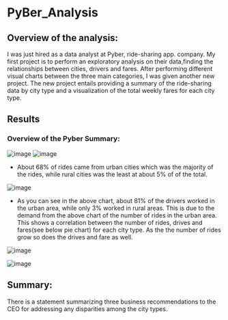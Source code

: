 # PyBer_Analysis
## Overview of the analysis: 
I was just hired as a data analyst at Pyber, ride-sharing app. company.  My first project is to perform an exploratory analysis on their data,finding the relationships between cities, drivers and fares. After performing different visual charts between the three main categories, I was given another new project.  The new project entails providing a summary of the ride-sharing data by city type and a visualization of the total weekly fares for each city type. 

## Results
### Overview of the Pyber Summary: 
![image](https://user-images.githubusercontent.com/83436302/141667580-5fd1033f-e411-4a75-9216-cc57e14df809.png)
![image](https://user-images.githubusercontent.com/83436302/141667760-4f2e6f8d-b8d2-4c4d-8e37-2083abd89e98.png)

* About 68% of rides came from urban cities which was the majority of the rides, while rural cities was the least at about 5% of of the total. 

![image](https://user-images.githubusercontent.com/83436302/141667706-89359170-2d40-4f34-be8d-544bca05035b.png)
* As you can see in the above chart, about 81% of the drivers worked in the urban area, while only 3% worked in rural areas. This is due to the demand from the above chart of the number of rides in the urban area.  This shows a correlation between the number of rides, drives and fares(see below pie chart) for each city type. As the the number of rides grow so does the drives and fare as well. 

![image](https://user-images.githubusercontent.com/83436302/141667786-c143c12b-5121-4571-9a21-a9e2c7564ae6.png)



![image](https://user-images.githubusercontent.com/83436302/141667573-631e6e44-86de-49c9-b8a8-3ad907afcfc6.png)





## Summary: 
There is a statement summarizing three business recommendations to the CEO for addressing any disparities among the city types.
